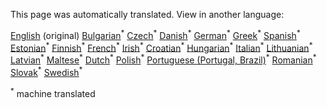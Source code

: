 
<!--- THIS IS A SUPER UNIQUE IDENTIFIER -->

This page was automatically translated. View in another language:

[English](../en/test) (original) [Bulgarian](../bg/test)<sup>\*</sup> [Czech](../cs/test)<sup>\*</sup> [Danish](../da/test)<sup>\*</sup> [German](../de/test)<sup>\*</sup> [Greek](../el/test)<sup>\*</sup> [Spanish](../es/test)<sup>\*</sup> [Estonian](../et/test)<sup>\*</sup> [Finnish](../fi/test)<sup>\*</sup> [French](../fr/test)<sup>\*</sup> [Irish](../ga/test)<sup>\*</sup> [Croatian](../hr/test)<sup>\*</sup> [Hungarian](../hu/test)<sup>\*</sup> [Italian](../it/test)<sup>\*</sup> [Lithuanian](../lt/test)<sup>\*</sup> [Latvian](../lv/test)<sup>\*</sup> [Maltese](../mt/test)<sup>\*</sup> [Dutch](../nl/test)<sup>\*</sup> [Polish](../pl/test)<sup>\*</sup> [Portuguese (Portugal, Brazil)](../pt/test)<sup>\*</sup> [Romanian](../ro/test)<sup>\*</sup> [Slovak](../sk/test)<sup>\*</sup>  [Swedish](../sv/test)<sup>\*</sup> 

<sup>\*</sup> machine translated
